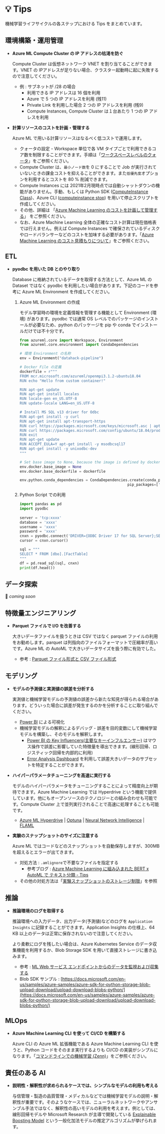 # :bulb: Tips
機械学習ライフサイクルの各ステップにおける Tips をまとめています。
<!-- <details>
<summary> :point_right: 詳細はこちら！ </summary> -->

## 環境構築・運用管理



* **Azure ML Compute Cluster の IP アドレスの枯渇を防ぐ**

    Compute Cluster は仮想ネットワーク VNET を割り当てることができます。VNET の IPアドレスが足りない場合、クラスター起動時に起に失敗するので注意してください。
    - 例 : サブネットが /28 の場合
        - 利用できる IP アドレスは 16 個を利用
        - Azure で 5 つの IP アドレスを利用 (残11)
        - Private Link を利用した場合 2 つの IP アドレスを利用 (残9)
        - Compute Instances, Compute Cluster は１台あたり 1 つの IP アドレスを利用

* **計算リソースのコストを計画・管理する**

    Azure ML で用いる計算リソースはなるべく低コストで運用します。
    - クォータの設定 - Workspace 単位で各 VM タイプごとで利用できるコア数を制限することができます。手順は「[ワークスペースレベルのクォータ](https://docs.microsoft.com/ja-JP/azure/machine-learning/how-to-manage-quotas#workspace-level-quotas)」をご参照ください。
    - Compute Cluster は、`最小ノード数`を 0 にすることで Job が実行されていないときの課金コストを抑えることができます。また`低優先度`オプションを利用するとコストを 80 % 削減できます。
    - Compute Instances には 2021年2月現時点では自動シャットダウンの機能がありません。手動、もしくは Python SDK ([ComputeInstance Class](https://docs.microsoft.com/en-us/python/api/azureml-core/azureml.core.compute.computeinstance.computeinstance?view=azure-ml-py))、Azure CLI ([computeinstance stop](https://docs.microsoft.com/en-us/cli/azure/ext/azure-cli-ml/ml/computetarget/computeinstance?view=azure-cli-latest#ext_azure_cli_ml_az_ml_computetarget_computeinstance_stop)) を用いて停止スクリプトを作成してください。
    - その他、詳細は 「[Azure Machine Learning のコストを計画して管理する](https://docs.microsoft.com/ja-jp/azure/machine-learning/concept-plan-manage-cost)」 をご参照ください。
    - なお、Azure Machine Learning 全体の正確なコスト計算は現在価格表では行えません。例えば Compute Instances で確保されているディスクやロードバランサーなどのコストを加味する必要があります。「[Azure Machine Learning のコスト見積もりについて](https://jpmlblog.github.io/blog/2020/06/18/AML-estimate-costs/)」をご参照ください。



## ETL

* **pyodbc を用いた DB とのやり取り**
    
    Database に格納されているデータを取得する方法として、Azure ML の Dataset ではなく pyodbc を利用したい場合があります。下記のコードを参考に Azure ML Environment を作成してください。
    1. Azure ML Environment の作成
    
        モデル学習時の環境を定義情報を管理する機能として Environment (環境) があります。pyodbc では通常 OS レベルでのパッケージのインストールが必要なため、python のパッケージを pip や conda でインストールだけでは不十分です。

        ```python
        from azureml.core import Workspace, Environment
        from azureml.core.environment import CondaDependencies
        
        # 環境 Environment の名称
        env = Environment("datahack-pipeline")

        # Docker File の定義
        dockerfile = r"""
        FROM mcr.microsoft.com/azureml/openmpi3.1.2-ubuntu18.04
        RUN echo "Hello from custom container!"
        
        RUN apt-get update
        RUN apt-get install locales
        RUN locale-gen en_US.UTF-8
        RUN update-locale LANG=en_US.UTF-8
        
        # Install MS SQL v13 driver for Odbc
        RUN apt-get install -y curl
        RUN apt-get install apt-transport-https
        RUN curl https://packages.microsoft.com/keys/microsoft.asc | apt-key add -
        RUN curl https://packages.microsoft.com/config/ubuntu/18.04/prod.list > /etc/apt/sources.list.d/mssql-release.list
        RUN exit
        RUN apt-get update
        RUN ACCEPT_EULA=Y apt-get install -y msodbcsql17
        RUN apt-get install -y unixodbc-dev
        """
        
        # Set base image to None, because the image is defined by dockerfile.
        env.docker.base_image = None
        env.docker.base_dockerfile = dockerfile

        env.python.conda_dependencies = CondaDependencies.create(conda_packages=['scikit-learn','pyodbc'], 
                                                         pip_packages=['azureml-defaults','azureml-dataprep[pandas]'])
        ```

    2. Python Script での利用
        ```python
        import pandas as pd
        import pyodbc
    
        server = 'tcp:xxxx' 
        database = 'xxxx' 
        username = 'xxxx' 
        password = 'xxxx' 
        cnxn = pyodbc.connect('DRIVER={ODBC Driver 17 for SQL Server};SERVER='+server+';DATABASE='+database+';UID='+username+';PWD='+ password)
        cursor = cnxn.cursor()
        
        sql = """
        SELECT * FROM [dbo].[FactTable]
        """
        df = pd.read_sql(sql, cnxn)
        print(df.head())
        ```


## データ探索

:runner: _coming soon_

## 特徴量エンジニアリング




* **Parquet ファイルで I/O を改善する**

    大きいデータファイルを扱うときは CSV ではなく parquet ファイルの利用をお勧めします。parquet は列指向のファイルフォーマットで圧縮率が高いです。Azure ML の AutoML で大きいデータサイズを扱う際に有効でした。
    - 参考 : [Parquet ファイル形式と CSV ファイル形式](https://docs.microsoft.com/ja-JP/azure/machine-learning/concept-optimize-data-processing#parquet-and-csv-file-formats)


## モデリング



* **モデルの予測値と実測値の誤差を分析する**

    実測値と機械学習モデルの予測値の誤差から新たな知見が得られる場合があります。どういった場合に誤差が発生するのかを分析することに取り組んでください。  
    - [Power BI](https://powerbi.microsoft.com/ja-jp/) による可視化
    - 機械学習モデルの解釈によるデバッグ - 誤差を目的変数にして機械学習モデルを構築し、そのモデルを解釈します。
        - [Power BI の Key Influencers(主要なキーインフルエンサー)](https://docs.microsoft.com/ja-JP/power-bi/visuals/power-bi-visualization-influencers) はマウス操作で誤差に影響していた特徴量を導出できます。(線形回帰、ロジスティック回帰を内部的に利用)
        - [Error Analysis Dashboard](https://github.com/microsoft/responsible-ai-widgets#error-analysis-dashboard) を利用して誤差大きいデータのサブセットを特定することができます。
    
* **ハイパーパラメータチューニングを高速に実行する**

    モデルのハイパーパラメータをチューニングすることによって精度向上が期待できます。Azure Machine Learning では Hyperdrive という機能で提供しています。他にもオープンソースのテクノロジーとの組み合わせも可能です。Compute Cluster 上で並列実行されることで高速に処理することも可能です。
    - [Azure ML Hyperdrive](https://docs.microsoft.com/ja-JP/azure/machine-learning/how-to-tune-hyperparameters) | [Optuna](https://github.com/optuna/optuna) | [Neural Network Intelligence](https://github.com/microsoft/nni) | [FLAML](https://github.com/microsoft/FLAML)


* **実験のスナップショットのサイズに注意する**

    Azure ML ではコードなどのスナップショットを自動保存しますが、300MBを超えるとエラーが出てきます。
    - 対処方法 : `.amlignore`で不要なファイルを指定する
        - 参考ブログ : [Azure Machine Learning に組み込まれた BERT x AutoML で テキスト分類 - Tips](https://qiita.com/dahatake/items/13ec1e277078bc608f3b#1-%E5%AE%9F%E9%A8%93%E3%82%B9%E3%83%8A%E3%83%83%E3%83%97%E3%82%B7%E3%83%A7%E3%83%83%E3%83%88%E3%81%AE%E3%82%B9%E3%83%88%E3%83%AC%E3%83%BC%E3%82%B8%E5%88%B6%E9%99%90)
    - その他の対処方法は「[実験スナップショットのストレージ制限](https://docs.microsoft.com/ja-JP/azure/machine-learning/how-to-save-write-experiment-files#storage-limits-of-experiment-snapshots)」を参照



## 推論

* **推論環境のログを取得する**
    
    推論環境への入力データ、出力データ(予測値)などのログを `Application Insights` に記録することができます。Application Insights の仕様上、64 KB 以上のデータは正常に保存されないので注意してください。
    
    より柔軟にログを残したい場合は、Azure Kubernetes Service のデータ収集機能を利用するか、Blob Storage SDK を用いて直接ストレージに書き込みます。

    - 参考 : [ML Web サービス エンドポイントからのデータを監視および収集する](https://docs.microsoft.com/ja-JP/azure/machine-learning/how-to-enable-app-insights)
    - Blob SDK サンプル : [https://docs.microsoft.com/en-us/samples/azure-samples/azure-sdk-for-python-storage-blob-upload-download/upload-download-blobs-python/](https://docs.microsoft.com/en-us/samples/azure-samples/azure-sdk-for-python-storage-blob-upload-download/upload-download-blobs-python/)


## MLOps

* **Azure Machine Learning CLI を使って CI/CD を構築する**

    Azure CLI の Azure ML 拡張機能である Azure Machine Learning CLI を使うと、Python コードをそのまま実行するよりも CI/CD の実装がシンプルになります。「[コマンドラインでの機械学習 (Zenn)](https://zenn.dev/keonabut/articles/42bd1924ccd882)」をご参照ください。

## 責任のある AI 

* **説明性・解釈性が求められるケースでは、シンプルなモデルの利用も考える**

    与信管理・製造の品質管理・メディカルなどでは機械学習モデルの説明・解釈性が重要です。そのようなケースでは、ニューラルネットワークやアンサンブル手法ではなく、解釈性の高いモデルの利用を考えます。例としては、線形回帰モデルや Microsoft Research が主導で開発している [Explainable Boosting Model](https://github.com/interpretml/interpret) という一般化加法モデルの推定アルゴリズムが挙げられます。
